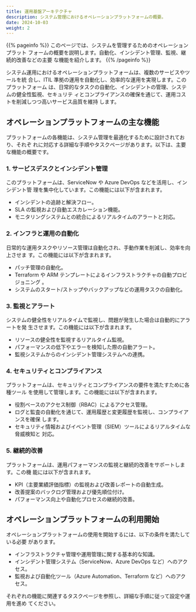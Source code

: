 ```yaml
---
title: 運用基盤アーキテクチャ
description: システム管理におけるオペレーションプラットフォームの概要。
date: 2024-10-03
weight: 2
---
```


{{% pageinfo %}} このページでは、システムを管理するためのオペレーションプラット
フォームの概要を説明します。自動化、インシデント管理、監視、継続的改善などの主要
な機能を紹介します。 {{% /pageinfo %}}

システム運用におけるオペレーションプラットフォームは、複数のサービスやツールを統
合し、ITIL 準拠の運用を自動化し、効率的な運用を実現します。このプラットフォーム
は、日常的なタスクの自動化、インシデントの管理、システムの健全性監視、セキュリテ
ィとコンプライアンスの確保を通じて、運用コストを削減しつつ高いサービス品質を維持
します。

## オペレーションプラットフォームの主な機能

プラットフォームの各機能は、システム管理を最適化するために設計されており、それぞ
れに対応する詳細な手順やタスクページがあります。以下は、主要な機能の概要です。

### 1. **サービスデスクとインシデント管理**

このプラットフォームは、ServiceNow や Azure DevOps などを活用し、インシデント管
理を集中化しています。この機能には以下が含まれます。

- インシデントの追跡と解決フロー。
- SLA の監視および自動エスカレーション機能。
- モニタリングシステムとの統合によるリアルタイムのアラートと対応。

### 2. **インフラと運用の自動化**

日常的な運用タスクやリソース管理は自動化され、手動作業を削減し、効率を向上させま
す。この機能には以下が含まれます。

- パッチ管理の自動化。
- Terraform や ARM テンプレートによるインフラストラクチャの自動プロビジョニング
  。
- システムのスタート/ストップやバックアップなどの運用タスクの自動化。

### 3. **監視とアラート**

システムの健全性をリアルタイムで監視し、問題が発生した場合は自動的にアラートを発
生させます。この機能には以下が含まれます。

- リソースの健全性を監視するリアルタイム監視。
- パフォーマンスの低下やエラーを検知した際の自動アラート。
- 監視システムからのインシデント管理システムへの連携。

### 4. **セキュリティとコンプライアンス**

プラットフォームは、セキュリティとコンプライアンスの要件を満たすために各種ツール
を使用して管理します。この機能には以下が含まれます。

- 役割ベースのアクセス制御（RBAC）によるアクセス管理。
- ログと監査の自動化を通じて、運用履歴と変更履歴を監視し、コンプライアンスを確保
  します。
- セキュリティ情報およびイベント管理（SIEM）ツールによるリアルタイムな脅威検知と
  対応。

### 5. **継続的改善**

プラットフォームは、運用パフォーマンスの監視と継続的改善をサポートします。この機
能には以下が含まれます。

- KPI（主要業績評価指標）の監視および改善レポートの自動生成。
- 改善提案のバックログ管理および優先順位付け。
- パフォーマンス向上や自動化プロセスの継続的改善。

## オペレーションプラットフォームの利用開始

オペレーションプラットフォームの使用を開始するには、以下の条件を満たしている必要
があります。

- インフラストラクチャ管理や運用管理に関する基本的な知識。
- インシデント管理システム（ServiceNow、Azure DevOps など）へのアクセス。
- 監視および自動化ツール（Azure Automation、Terraform など）へのアクセス。

それぞれの機能に関連するタスクページを参照し、詳細な手順に従って設定や運用を進め
てください。
